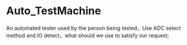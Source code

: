 # Auto_TestMachine
An automated tester used by the person being tested，Use ADC select method and IO detect，what should we use to satisfy our request;
